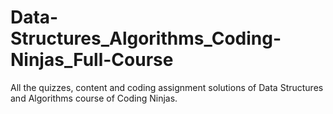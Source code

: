 # Data-Structures_Algorithms_Coding-Ninjas_Full-Course
All the quizzes, content and coding assignment solutions of Data Structures and Algorithms course of Coding Ninjas.
